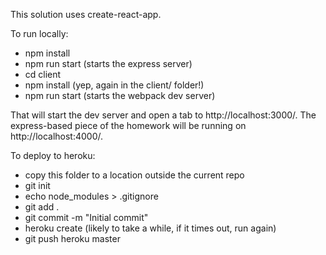 This solution uses create-react-app.

To run locally:

- npm install
- npm run start (starts the express server)
- cd client
- npm install (yep, again in the client/ folder!)
- npm run start (starts the webpack dev server)

That will start the dev server and open a tab to http://localhost:3000/. The express-based piece of the homework will be running on http://localhost:4000/.

To deploy to heroku:

- copy this folder to a location outside the current repo
- git init
- echo node_modules > .gitignore
- git add .
- git commit -m "Initial commit"
- heroku create (likely to take a while, if it times out, run again)
- git push heroku master
